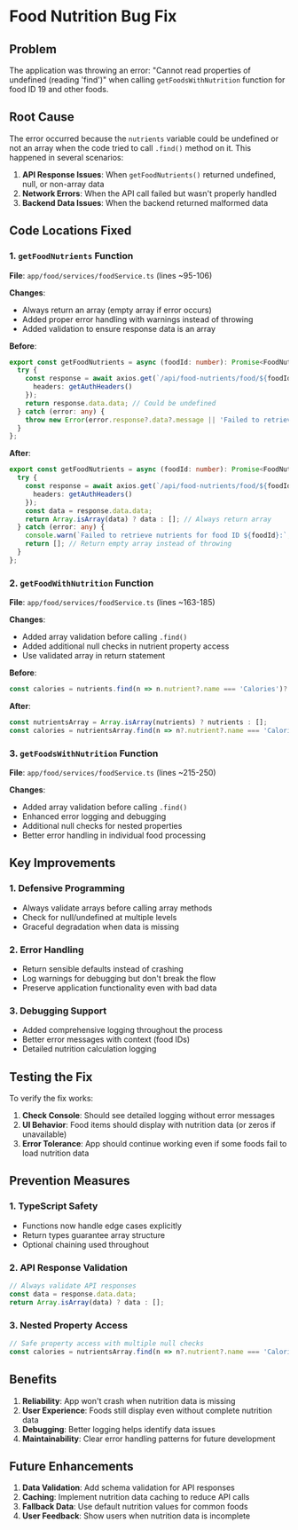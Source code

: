 # Food Nutrition Bug Fix

## Problem
The application was throwing an error: "Cannot read properties of undefined (reading 'find')" when calling `getFoodsWithNutrition` function for food ID 19 and other foods.

## Root Cause
The error occurred because the `nutrients` variable could be undefined or not an array when the code tried to call `.find()` method on it. This happened in several scenarios:

1. **API Response Issues**: When `getFoodNutrients()` returned undefined, null, or non-array data
2. **Network Errors**: When the API call failed but wasn't properly handled
3. **Backend Data Issues**: When the backend returned malformed data

## Code Locations Fixed

### 1. `getFoodNutrients` Function
**File**: `app/food/services/foodService.ts` (lines ~95-106)

**Changes**:
- Always return an array (empty array if error occurs)
- Added proper error handling with warnings instead of throwing
- Added validation to ensure response data is an array

**Before**:
```typescript
export const getFoodNutrients = async (foodId: number): Promise<FoodNutrient[]> => {
  try {
    const response = await axios.get(`/api/food-nutrients/food/${foodId}`, {
      headers: getAuthHeaders()
    });
    return response.data.data; // Could be undefined
  } catch (error: any) {
    throw new Error(error.response?.data?.message || 'Failed to retrieve food nutrients');
  }
};
```

**After**:
```typescript
export const getFoodNutrients = async (foodId: number): Promise<FoodNutrient[]> => {
  try {
    const response = await axios.get(`/api/food-nutrients/food/${foodId}`, {
      headers: getAuthHeaders()
    });
    const data = response.data.data;
    return Array.isArray(data) ? data : []; // Always return array
  } catch (error: any) {
    console.warn(`Failed to retrieve nutrients for food ID ${foodId}:`, error.response?.data?.message || error.message);
    return []; // Return empty array instead of throwing
  }
};
```

### 2. `getFoodWithNutrition` Function
**File**: `app/food/services/foodService.ts` (lines ~163-185)

**Changes**:
- Added array validation before calling `.find()`
- Added additional null checks in nutrient property access
- Use validated array in return statement

**Before**:
```typescript
const calories = nutrients.find(n => n.nutrient?.name === 'Calories')?.amount_per_100g || 0;
```

**After**:
```typescript
const nutrientsArray = Array.isArray(nutrients) ? nutrients : [];
const calories = nutrientsArray.find(n => n?.nutrient?.name === 'Calories')?.amount_per_100g || 0;
```

### 3. `getFoodsWithNutrition` Function
**File**: `app/food/services/foodService.ts` (lines ~215-250)

**Changes**:
- Added array validation before calling `.find()`
- Enhanced error logging and debugging
- Additional null checks for nested properties
- Better error handling in individual food processing

## Key Improvements

### 1. Defensive Programming
- Always validate arrays before calling array methods
- Check for null/undefined at multiple levels
- Graceful degradation when data is missing

### 2. Error Handling
- Return sensible defaults instead of crashing
- Log warnings for debugging but don't break the flow
- Preserve application functionality even with bad data

### 3. Debugging Support
- Added comprehensive logging throughout the process
- Better error messages with context (food IDs)
- Detailed nutrition calculation logging

## Testing the Fix

To verify the fix works:

1. **Check Console**: Should see detailed logging without error messages
2. **UI Behavior**: Food items should display with nutrition data (or zeros if unavailable)
3. **Error Tolerance**: App should continue working even if some foods fail to load nutrition data

## Prevention Measures

### 1. TypeScript Safety
- Functions now handle edge cases explicitly
- Return types guarantee array structure
- Optional chaining used throughout

### 2. API Response Validation
```typescript
// Always validate API responses
const data = response.data.data;
return Array.isArray(data) ? data : [];
```

### 3. Nested Property Access
```typescript
// Safe property access with multiple null checks
const calories = nutrientsArray.find(n => n?.nutrient?.name === 'Calories')?.amount_per_100g || 0;
```

## Benefits

1. **Reliability**: App won't crash when nutrition data is missing
2. **User Experience**: Foods still display even without complete nutrition data
3. **Debugging**: Better logging helps identify data issues
4. **Maintainability**: Clear error handling patterns for future development

## Future Enhancements

1. **Data Validation**: Add schema validation for API responses
2. **Caching**: Implement nutrition data caching to reduce API calls
3. **Fallback Data**: Use default nutrition values for common foods
4. **User Feedback**: Show users when nutrition data is incomplete 